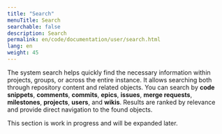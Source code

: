 ```yaml
---
title: "Search"
menuTitle: Search
searchable: false
description: Search
permalink: en/code/documentation/user/search.html
lang: en
weight: 45
---
```


The system search helps quickly find the necessary information within projects, groups, or across the entire instance. It allows searching both through repository content and related objects. You can search by **code snippets**, **comments**, **commits**, **epics**, **issues**, **merge requests**, **milestones**, **projects**, **users**, and **wikis**. Results are ranked by relevance and provide direct navigation to the found objects.

This section is work in progress and will be expanded later.
